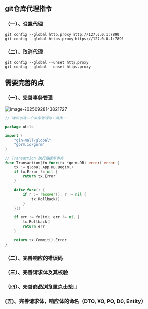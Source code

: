 ## git仓库代理指令

### （一）、设置代理

```shell
git config --global http.proxy http://127.0.0.1:7890
git config --global https.proxy https://127.0.0.1:7890
```

### （二）、取消代理

```shell
git config --global --unset http.proxy
git config --global --unset https.proxy
```



## 需要完善的点

### （一）、完善事务管理

![image-20250928143821727](C:\Users\baibiao\AppData\Roaming\Typora\typora-user-images\image-20250928143821727.png)

```go
// 建议创建一个事务管理的工具类： 

package utils

import (
    "gin-mall/global"
    "gorm.io/gorm"
)

// Transaction 执行数据库事务
func Transaction(fn func(tx *gorm.DB) error) error {
    tx := global.App.DB.Begin()
    if tx.Error != nil {
        return tx.Error
    }
    
    defer func() {
        if r := recover(); r != nil {
            tx.Rollback()
        }
    }()
    
    if err := fn(tx); err != nil {
        tx.Rollback()
        return err
    }
    
    return tx.Commit().Error
}
```
### （二）、完善响应的错误码

### （三）、完善请求体及其校验

### （四）、完善商品浏览量点击接口

### (五)、完善请求体，响应体的命名（DTO, VO, PO, DO, Entity）



